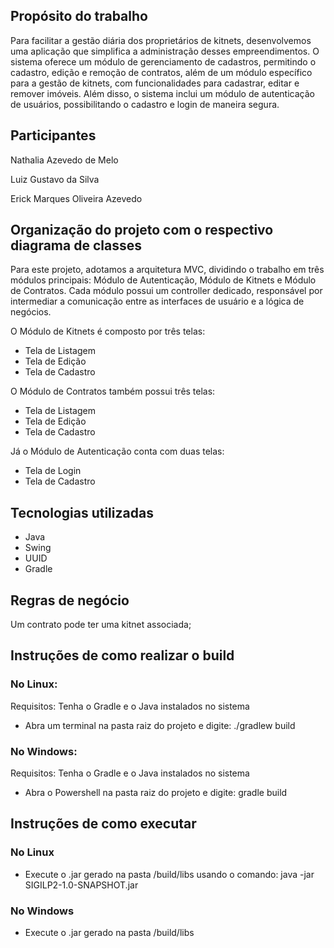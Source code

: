 ## Propósito do trabalho

Para facilitar a gestão diária dos proprietários de kitnets, desenvolvemos uma aplicação que simplifica a administração desses empreendimentos. O sistema oferece um módulo de gerenciamento de cadastros, permitindo o cadastro, edição e remoção de contratos, além de um módulo específico para a gestão de kitnets, com funcionalidades para cadastrar, editar e remover imóveis. Além disso, o sistema inclui um módulo de autenticação de usuários, possibilitando o cadastro e login de maneira segura.

## Participantes

Nathalia Azevedo de Melo

Luiz Gustavo da Silva

Erick Marques Oliveira Azevedo

## Organização do projeto com o respectivo diagrama de classes

Para este projeto, adotamos a arquitetura MVC, dividindo o trabalho em três módulos principais: Módulo de Autenticação, Módulo de Kitnets e Módulo de Contratos. Cada módulo possui um controller dedicado, responsável por intermediar a comunicação entre as interfaces de usuário e a lógica de negócios.

O Módulo de Kitnets é composto por três telas:

- Tela de Listagem
- Tela de Edição
- Tela de Cadastro

O Módulo de Contratos também possui três telas:

- Tela de Listagem
- Tela de Edição
- Tela de Cadastro

Já o Módulo de Autenticação conta com duas telas:

- Tela de Login
- Tela de Cadastro

## Tecnologias utilizadas

- Java
- Swing
- UUID
- Gradle

## Regras de negócio

Um contrato pode ter uma kitnet associada;


## Instruções de como realizar o build

### No Linux:

Requisitos: Tenha o Gradle e o Java instalados no sistema

- Abra um terminal na pasta raiz do projeto e digite: ./gradlew build

### No Windows: 

Requisitos: Tenha o Gradle e o Java instalados no sistema

- Abra o Powershell na pasta raiz do projeto e digite: gradle build

## Instruções de como executar

### No Linux
- Execute o .jar gerado na pasta /build/libs usando o comando: java -jar SIGILP2-1.0-SNAPSHOT.jar

### No Windows

- Execute o .jar gerado na pasta /build/libs
